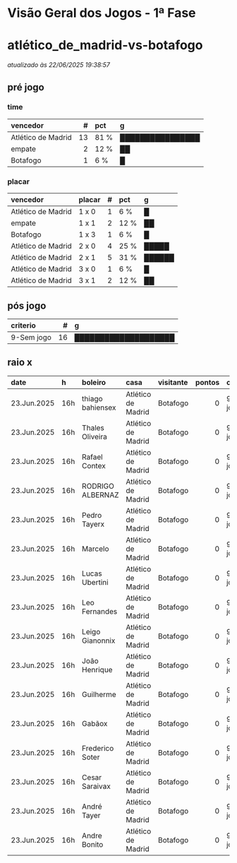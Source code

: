# Visão Geral dos Jogos - 1ª Fase

# atlético_de_madrid-vs-botafogo

_atualizado às 22/06/2025 19:38:57_

## pré jogo

### time

| vencedor           |   # | pct   | g                |
|:-------------------|----:|:------|:-----------------|
| Atlético de Madrid |  13 | 81 %  | ████████████████ |
| empate             |   2 | 12 %  | ██               |
| Botafogo           |   1 | 6 %   | █                |

### placar

| vencedor           | placar   |   # | pct   | g      |
|:-------------------|:---------|----:|:------|:-------|
| Atlético de Madrid | 1 x 0    |   1 | 6 %   | █      |
| empate             | 1 x 1    |   2 | 12 %  | ██     |
| Botafogo           | 1 x 3    |   1 | 6 %   | █      |
| Atlético de Madrid | 2 x 0    |   4 | 25 %  | █████  |
| Atlético de Madrid | 2 x 1    |   5 | 31 %  | ██████ |
| Atlético de Madrid | 3 x 0    |   1 | 6 %   | █      |
| Atlético de Madrid | 3 x 1    |   2 | 12 %  | ██     |

## pós jogo

| criterio   |   # | g                    |
|:-----------|----:|:---------------------|
| 9-Sem jogo |  16 | ████████████████████ |

## raio x

| date        | h   | boleiro          | casa               | visitante   |   pontos | criteiro   | bol_placar   | bol_time           | real_placar   | real_time   |
|:------------|:----|:-----------------|:-------------------|:------------|---------:|:-----------|:-------------|:-------------------|:--------------|:------------|
| 23.Jun.2025 | 16h | thiago bahiensex | Atlético de Madrid | Botafogo    |        0 | 9-Sem jogo | 2 x 1        | Atlético de Madrid | <NA> x <NA>   | empate      |
| 23.Jun.2025 | 16h | Thales Oliveira  | Atlético de Madrid | Botafogo    |        0 | 9-Sem jogo | 1 x 1        | empate             | <NA> x <NA>   | empate      |
| 23.Jun.2025 | 16h | Rafael Contex    | Atlético de Madrid | Botafogo    |        0 | 9-Sem jogo | 2 x 0        | Atlético de Madrid | <NA> x <NA>   | empate      |
| 23.Jun.2025 | 16h | RODRIGO ALBERNAZ | Atlético de Madrid | Botafogo    |        0 | 9-Sem jogo | 2 x 0        | Atlético de Madrid | <NA> x <NA>   | empate      |
| 23.Jun.2025 | 16h | Pedro Tayerx     | Atlético de Madrid | Botafogo    |        0 | 9-Sem jogo | 3 x 0        | Atlético de Madrid | <NA> x <NA>   | empate      |
| 23.Jun.2025 | 16h | Marcelo          | Atlético de Madrid | Botafogo    |        0 | 9-Sem jogo | 3 x 1        | Atlético de Madrid | <NA> x <NA>   | empate      |
| 23.Jun.2025 | 16h | Lucas Ubertini   | Atlético de Madrid | Botafogo    |        0 | 9-Sem jogo | 2 x 1        | Atlético de Madrid | <NA> x <NA>   | empate      |
| 23.Jun.2025 | 16h | Leo Fernandes    | Atlético de Madrid | Botafogo    |        0 | 9-Sem jogo | 2 x 0        | Atlético de Madrid | <NA> x <NA>   | empate      |
| 23.Jun.2025 | 16h | Leigo Gianonnix  | Atlético de Madrid | Botafogo    |        0 | 9-Sem jogo | 2 x 0        | Atlético de Madrid | <NA> x <NA>   | empate      |
| 23.Jun.2025 | 16h | João Henrique    | Atlético de Madrid | Botafogo    |        0 | 9-Sem jogo | 2 x 1        | Atlético de Madrid | <NA> x <NA>   | empate      |
| 23.Jun.2025 | 16h | Guilherme        | Atlético de Madrid | Botafogo    |        0 | 9-Sem jogo | 3 x 1        | Atlético de Madrid | <NA> x <NA>   | empate      |
| 23.Jun.2025 | 16h | Gabãox           | Atlético de Madrid | Botafogo    |        0 | 9-Sem jogo | 1 x 0        | Atlético de Madrid | <NA> x <NA>   | empate      |
| 23.Jun.2025 | 16h | Frederico Soter  | Atlético de Madrid | Botafogo    |        0 | 9-Sem jogo | 2 x 1        | Atlético de Madrid | <NA> x <NA>   | empate      |
| 23.Jun.2025 | 16h | Cesar Saraivax   | Atlético de Madrid | Botafogo    |        0 | 9-Sem jogo | 2 x 1        | Atlético de Madrid | <NA> x <NA>   | empate      |
| 23.Jun.2025 | 16h | André Tayer      | Atlético de Madrid | Botafogo    |        0 | 9-Sem jogo | 1 x 3        | Botafogo           | <NA> x <NA>   | empate      |
| 23.Jun.2025 | 16h | Andre Bonito     | Atlético de Madrid | Botafogo    |        0 | 9-Sem jogo | 1 x 1        | empate             | <NA> x <NA>   | empate      |